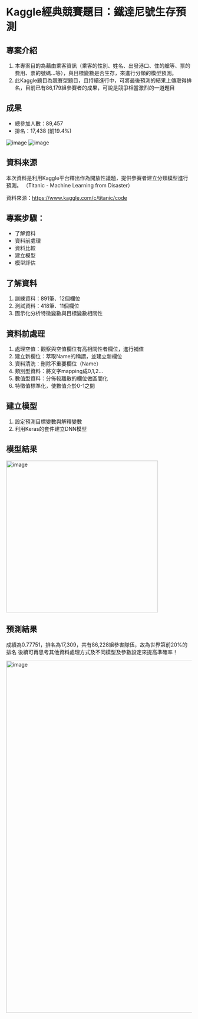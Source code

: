 # Kaggle經典競賽題目：鐵達尼號生存預測
## 專案介紹

1. 本專案目的為藉由乘客資訊（乘客的性別、姓名、出發港口、住的艙等、票的費用、票的號碼...等），與目標變數是否生存，來進行分類的模型預測。
2. 此Kaggle題目為競賽型題目，且持續進行中，可將最後預測的結果上傳取得排名，目前已有86,179組參賽者的成果，可說是競爭相當激烈的一道題目

## 成果

- 總參加人數：89,457
- 排名：17,438 (前19.4%)

![image](https://user-images.githubusercontent.com/81677812/128609220-3c40aa71-bf4d-4add-8415-22858c6faba8.png)
![image](https://user-images.githubusercontent.com/81677812/128609218-1f75f572-684a-43e4-94e4-b3dab0a1bc51.png)


## 資料來源

本次資料是利用Kaggle平台釋出作為開放性議題，提供參賽者建立分類模型進行預測。
（Titanic - Machine Learning from Disaster）

資料來源：https://www.kaggle.com/c/titanic/code

## 專案步驟：

- 了解資料
- 資料前處理
- 資料比較
- 建立模型
- 模型評估

## 了解資料

1. 訓練資料：891筆、12個欄位
2. 測試資料：418筆、11個欄位
3. 圖示化分析特徵變數與目標變數相關性


## 資料前處理

1. 處理空值：觀察與空值欄位有高相關性者欄位，進行補值
2. 建立新欄位：萃取Name的稱謂，並建立新欄位
3. 資料清洗：刪除不重要欄位（Name）
4. 類別型資料：將文字mapping成0,1,2...
5. 數值型資料：分佈較離散的欄位做區間化
6. 特徵值標準化，使數值介於0-1之間

## 建立模型

1. 設定預測目標變數與解釋變數
2. 利用Keras的套件建立DNN模型

## 模型結果
<img width="412" alt="image" src="https://user-images.githubusercontent.com/81677812/128303692-3ea6f207-a38f-4bb9-9cef-3de0f926251d.png">

## 預測結果
成績為0.77751，排名為17,309，共有86,228組參害隊伍，故為世界第前20%的排名
後續可再思考其他資料處理方式及不同模型及參數設定來提高準確率！

<img width="956" alt="image" src="https://user-images.githubusercontent.com/81677812/128303849-0244e897-3c4c-485b-86f3-083cb3d52be8.png">



